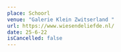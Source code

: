 ```yaml
---
place: Schoorl
venue: "Galerie Klein Zwitserland "
url: https://www.wiesendeliefde.nl/
date: 25-6-22
isCancelled: false
---
```

